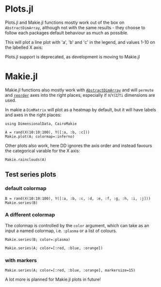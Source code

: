 # Plots.jl

Plots.jl and Makie.jl functions mostly work out of the box on `AbstractDimArray`,
although not with the same results - they choose to follow each packages default
behaviour as much as possible. 

This will plot a line plot with 'a', 'b' and 'c' in the legend,
and values 1-10 on the labelled X axis:


Plots.jl support is deprecated, as development is moving to Makie.jl


# Makie.jl

Makie.jl functions also mostly work with [`AbstractDimArray`](@ref) and will `permute` and 
[`reorder`](@ref) axes into the right places, especially if `X`/`Y`/`Z`/`Ti` dimensions are used.

In makie a `DimMatrix` will plot as a heatmap by default, but it will have labels 
and axes in the right places:

```@example Makie
using DimensionalData, CairoMakie

A = rand(X(10:10:100), Y([:a, :b, :c]))
Makie.plot(A; colormap=:inferno)
```

Other plots also work, here DD ignores the axis order and instead 
favours the categorical varable for the X axis:

```@example Makie
Makie.rainclouds(A)
```
## Test series plots

### default colormap
```@example Makie
B = rand(X(10:10:100), Y([:a, :b, :c, :d, :e, :f, :g, :h, :i, :j]))
Makie.series(B)
```
### A different colormap
The colormap is controlled by the `color` argument, which can take as an input a named colormap, i.e. `:plasma` or a list of colours. 

```@example Makie
Makie.series(B; color=:plasma)
```

```@example Makie
Makie.series(A; color=[:red, :blue, :orange])
```
### with markers

```@example Makie
Makie.series(A; color=[:red, :blue, :orange], markersize=15)
```

A lot more is planned for Makie.jl plots in future!
